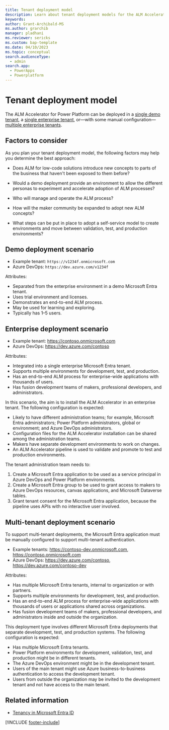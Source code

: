 ```yaml
---
title: Tenant deployment model
description: Learn about tenant deployment models for the ALM Accelerator for Power Platform.
keywords: 
author: Grant-Archibald-MS
ms.author: grarchib
manager: pladhani
ms.reviewer: sericks
ms.custom: bap-template
ms.date: 04/10/2023
ms.topic: conceptual
search.audienceType: 
  - admin
search.app: 
  - PowerApps
  - Powerplatform
---
```


# Tenant deployment model

The ALM Accelerator for Power Platform can be deployed in a [single demo tenant](#demo-deployment-scenario), a [single enterprise tenant](#enterprise-deployment-scenario), or&mdash;with some manual configuration&mdash;[multiple enterprise tenants](#multi-tenant-deployment-scenario).

## Factors to consider

As you plan your tenant deployment model, the following factors may help you determine the best approach:

- Does ALM for low-code solutions introduce new concepts to parts of the business that haven't been exposed to them before?

- Would a demo deployment provide an environment to allow the different personas to experiment and accelerate adoption of ALM processes?

- Who will manage and operate the ALM process?

- How will the maker community be expanded to adopt new ALM concepts?

- What steps can be put in place to adopt a self-service model to create environments and move between validation, test, and production environments?

## Demo deployment scenario

- Example tenant: `https://v1234f.onmicrosoft.com`
- Azure DevOps: `https://dev.azure.com/v1234f`

Attributes:

- Separated from the enterprise environment in a demo Microsoft Entra tenant.
- Uses trial environment and licenses.
- Demonstrates an end-to-end ALM process.
- May be used for learning and exploring.
- Typically has 1&ndash;5 users.

## Enterprise deployment scenario

- Example tenant: <https://contoso.onmicrosoft.com>
- Azure DevOps: <https://dev.azure.com/contoso>

Attributes:

- Integrated into a single enterprise Microsoft Entra tenant.
- Supports multiple environments for development, test, and production.
- Has an end-to-end ALM process for enterprise-wide applications with thousands of users.
- Has fusion development teams of makers, professional developers, and administrators.

In this scenario, the aim is to install the ALM Accelerator in an enterprise tenant. The following configuration is expected:

- Likely to have different administration teams; for example, Microsoft Entra administrators; Power Platform administrators, global or environment; and Azure DevOps administrators.
- Configuration files for the ALM Accelerator installation can be shared among the administration teams.
- Makers have separate development environments to work on changes.
- An ALM Accelerator pipeline is used to validate and promote to test and production environments.

The tenant administration team needs to:

1. Create a Microsoft Entra application to be used as a service principal in Azure DevOps and Power Platform environments.
1. Create a Microsoft Entra group to be used to grant access to makers to Azure DevOps resources, canvas applications, and Microsoft Dataverse tables.
1. Grant tenant consent for the Microsoft Entra application, because the pipeline uses APIs with no interactive user involved.

## Multi-tenant deployment scenario

To support multi-tenant deployments, the Microsoft Entra application must be manually configured to support multi-tenant authentication.

- Example tenants: <https://contoso-dev.onmicrosoft.com>, <https://contoso.onmicrosoft.com>
- Azure DevOps: <https://dev.azure.com/contoso>, <https://dev.azure.com/contoso-dev>

Attributes:

- Has multiple Microsoft Entra tenants, internal to organization or with partners.
- Supports multiple environments for development, test, and production.
- Has an end-to-end ALM process for enterprise-wide applications with thousands of users or applications shared across organizations.
- Has fusion development teams of makers, professional developers, and administrators inside and outside the organization.

This deployment type involves different Microsoft Entra deployments that separate development, test, and production systems. The following configuration is expected:

- Has multiple Microsoft Entra tenants.
- Power Platform environments for development, validation, test, and production might be in different tenants.
- The Azure DevOps environment might be in the development tenant.
- Users of the main tenant might use Azure business-to-business authentication to access the development tenant.
- Users from outside the organization may be invited to the development tenant and not have access to the main tenant.

## Related information

- [Tenancy in Microsoft Entra ID](/azure/active-directory/develop/single-and-multi-tenant-apps)

[!INCLUDE [footer-include](../../../includes/footer-banner.md)]
